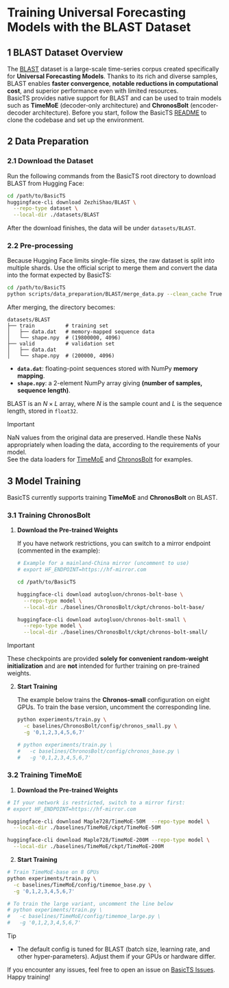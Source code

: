 # Training Universal Forecasting Models with the BLAST Dataset

## 1  BLAST Dataset Overview

The [BLAST](https://arxiv.org/abs/2505.17871) dataset is a large-scale time-series corpus created specifically for **Universal Forecasting Models**. Thanks to its rich and diverse samples, BLAST enables **faster convergence**, **notable reductions in computational cost**, and superior performance even with limited resources.  
BasicTS provides native support for BLAST and can be used to train models such as **TimeMoE** (decoder-only architecture) and **ChronosBolt** (encoder-decoder architecture). Before you start, follow the BasicTS [README](../README.md) to clone the codebase and set up the environment.

## 2  Data Preparation

### 2.1  Download the Dataset

Run the following commands from the BasicTS root directory to download BLAST from Hugging Face:

```bash
cd /path/to/BasicTS
huggingface-cli download ZezhiShao/BLAST \
  --repo-type dataset \
  --local-dir ./datasets/BLAST
```

After the download finishes, the data will be under `datasets/BLAST`.

### 2.2  Pre-processing

Because Hugging Face limits single-file sizes, the raw dataset is split into multiple shards. Use the official script to merge them and convert the data into the format expected by BasicTS:

```bash
cd /path/to/BasicTS
python scripts/data_preparation/BLAST/merge_data.py --clean_cache True
```

After merging, the directory becomes:

```
datasets/BLAST
├── train          # training set
│   ├── data.dat   # memory-mapped sequence data
│   └── shape.npy  # (19800000, 4096)
├── valid          # validation set
│   ├── data.dat
│   └── shape.npy  # (200000, 4096)
```

- **`data.dat`**: floating-point sequences stored with NumPy **memory mapping**.  
- **`shape.npy`**: a 2-element NumPy array giving **(number of samples, sequence length)**.

BLAST is an $N \times L$ array, where $N$ is the sample count and $L$ is the sequence length, stored in `float32`.  

> [!IMPORTANT]
> NaN values from the original data are preserved. Handle these NaNs appropriately when loading the data, according to the requirements of your model.  
> See the data loaders for [TimeMoE](../baselines/TimeMoE/data/dataset.py) and [ChronosBolt](../baselines/ChronosBolt/data/dataset.py) for examples.

## 3  Model Training

BasicTS currently supports training **TimeMoE** and **ChronosBolt** on BLAST.

### 3.1  Training ChronosBolt

1. **Download the Pre-trained Weights**

   If you have network restrictions, you can switch to a mirror endpoint (commented in the example):

   ```bash
   # Example for a mainland-China mirror (uncomment to use)
   # export HF_ENDPOINT=https://hf-mirror.com

   cd /path/to/BasicTS

   huggingface-cli download autogluon/chronos-bolt-base \
     --repo-type model \
     --local-dir ./baselines/ChronosBolt/ckpt/chronos-bolt-base/

   huggingface-cli download autogluon/chronos-bolt-small \
     --repo-type model \
     --local-dir ./baselines/ChronosBolt/ckpt/chronos-bolt-small/
   ```

> [!IMPORTANT]
> These checkpoints are provided **solely for convenient random-weight initialization** and are **not** intended for further training on pre-trained weights.

2. **Start Training**

   The example below trains the **Chronos-small** configuration on eight GPUs. To train the base version, uncomment the corresponding line.

   ```bash
   python experiments/train.py \
     -c baselines/ChronosBolt/config/chronos_small.py \
     -g '0,1,2,3,4,5,6,7'

   # python experiments/train.py \
   #   -c baselines/ChronosBolt/config/chronos_base.py \
   #   -g '0,1,2,3,4,5,6,7'
   ```

### 3.2 Training TimeMoE

1. **Download the Pre-trained Weights**

  ```bash
  # If your network is restricted, switch to a mirror first:
  # export HF_ENDPOINT=https://hf-mirror.com

  huggingface-cli download Maple728/TimeMoE-50M  --repo-type model \
    --local-dir ./baselines/TimeMoE/ckpt/TimeMoE-50M

  huggingface-cli download Maple728/TimeMoE-200M --repo-type model \
    --local-dir ./baselines/TimeMoE/ckpt/TimeMoE-200M
  ```

2. **Start Training**

  ```bash
  # Train TimeMoE-base on 8 GPUs
  python experiments/train.py \
    -c baselines/TimeMoE/config/timemoe_base.py \
    -g '0,1,2,3,4,5,6,7'

  # To train the large variant, uncomment the line below
  # python experiments/train.py \
  #   -c baselines/TimeMoE/config/timemoe_large.py \
  #   -g '0,1,2,3,4,5,6,7'
  ```

> [!TIP]
> - The default config is tuned for BLAST (batch size, learning rate, and other hyper-parameters). Adjust them if your GPUs or hardware differ.  

If you encounter any issues, feel free to open an issue on [BasicTS Issues](https://github.com/GestaltCogTeam/BasicTS/issues). Happy training!